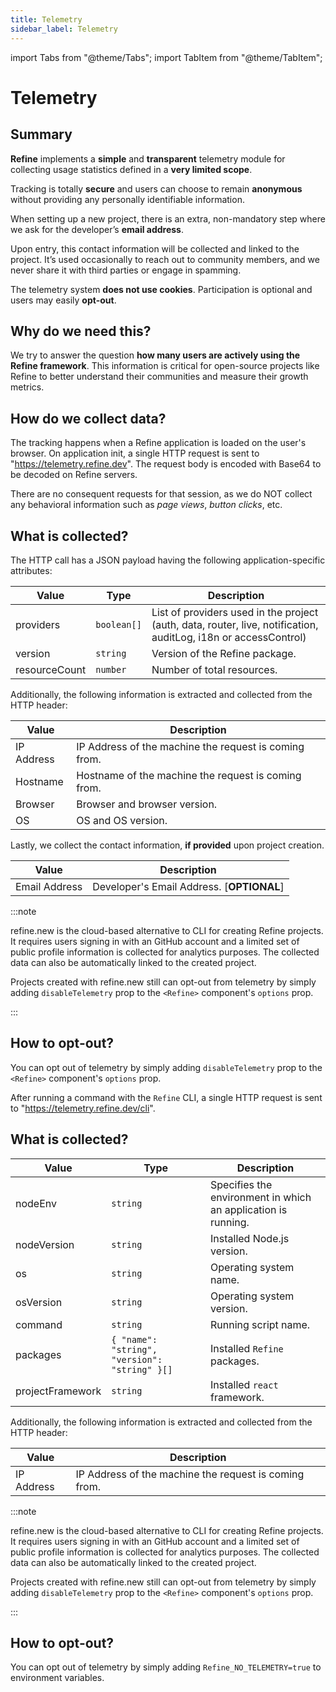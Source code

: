 ```yaml
---
title: Telemetry
sidebar_label: Telemetry
---
```


import Tabs from "@theme/Tabs";
import TabItem from "@theme/TabItem";

# Telemetry

## Summary

**Refine** implements a **simple** and **transparent** telemetry module for collecting usage statistics defined in a **very limited scope**.

Tracking is totally **secure** and users can choose to remain **anonymous** without providing any personally identifiable information.

When setting up a new project, there is an extra, non-mandatory step where we ask for the developer’s **email address**.

Upon entry, this contact information will be collected and linked to the project. It’s used occasionally to reach out to community members, and we never share it with third parties or engage in spamming.

The telemetry system **does not use cookies**. Participation is optional and users may easily **opt-out**.

## Why do we need this?

We try to answer the question **how many users are actively using the Refine framework**. This information is critical for open-source projects like Refine to better understand their communities and measure their growth metrics.

## How do we collect data?

<Tabs>
    <TabItem value="refine-core" label="Refine core" default>

The tracking happens when a Refine application is loaded on the user's browser. On application init, a single HTTP request is sent to "https://telemetry.refine.dev". The request body is encoded with Base64 to be decoded on Refine servers.

There are no consequent requests for that session, as we do NOT collect any behavioral information such as _page views_, _button clicks_, etc.

## What is collected?

The HTTP call has a JSON payload having the following application-specific attributes:

| Value         | Type        | Description                                                                                                     |
| ------------- | ----------- | --------------------------------------------------------------------------------------------------------------- |
| providers     | `boolean[]` | List of providers used in the project (auth, data, router, live, notification, auditLog, i18n or accessControl) |
| version       | `string`    | Version of the Refine package.                                                                                  |
| resourceCount | `number`    | Number of total resources.                                                                                      |

Additionally, the following information is extracted and collected from the HTTP header:

| Value      | Description                                           |
| ---------- | ----------------------------------------------------- |
| IP Address | IP Address of the machine the request is coming from. |
| Hostname   | Hostname of the machine the request is coming from.   |
| Browser    | Browser and browser version.                          |
| OS         | OS and OS version.                                    |

Lastly, we collect the contact information, **if provided** upon project creation.

| Value         | Description                               |
| ------------- | ----------------------------------------- |
| Email Address | Developer's Email Address. [**OPTIONAL**] |

:::note

refine.new is the cloud-based alternative to CLI for creating Refine projects.
It requires users signing in with an GitHub account and a limited set of public profile information is collected for analytics purposes. The collected data can also be automatically linked to the created project.

Projects created with refine.new still can opt-out from telemetry by simply adding `disableTelemetry` prop to the `<Refine>` component's `options` prop.

:::

## How to opt-out?

You can opt out of telemetry by simply adding `disableTelemetry` prop to the `<Refine>` component's `options` prop.

  </TabItem>

<TabItem value="refine-cli" label="Refine CLI">

After running a command with the `Refine` CLI, a single HTTP request is sent to "https://telemetry.refine.dev/cli".

## What is collected?

| Value            | Type                                          | Description                                                   |
| ---------------- | --------------------------------------------- | ------------------------------------------------------------- |
| nodeEnv          | `string`                                      | Specifies the environment in which an application is running. |
| nodeVersion      | `string`                                      | Installed Node.js version.                                    |
| os               | `string`                                      | Operating system name.                                        |
| osVersion        | `string`                                      | Operating system version.                                     |
| command          | `string`                                      | Running script name.                                          |
| packages         | `{ "name": "string", "version": "string" }[]` | Installed `Refine` packages.                                  |
| projectFramework | `string`                                      | Installed `react` framework.                                  |

Additionally, the following information is extracted and collected from the HTTP header:

| Value      | Description                                           |
| ---------- | ----------------------------------------------------- |
| IP Address | IP Address of the machine the request is coming from. |

:::note

refine.new is the cloud-based alternative to CLI for creating Refine projects.
It requires users signing in with an GitHub account and a limited set of public profile information is collected for analytics purposes. The collected data can also be automatically linked to the created project.

Projects created with refine.new still can opt-out from telemetry by simply adding `disableTelemetry` prop to the `<Refine>` component's `options` prop.

:::

## How to opt-out?

You can opt out of telemetry by simply adding `Refine_NO_TELEMETRY=true` to environment variables.

</TabItem>
</Tabs>

